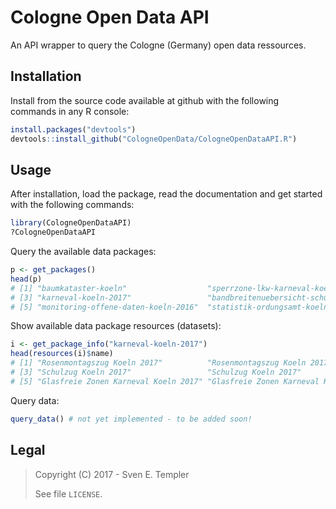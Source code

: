 # Cologne Open Data API

An API wrapper to query the Cologne (Germany) open data ressources.

## Installation

Install from the source code available at github with the following
commands in any R console:

```R
install.packages("devtools")
devtools::install_github("CologneOpenData/CologneOpenDataAPI.R")
```

## Usage

After installation, load the package, read the documentation and get
started with the following commands:

```R
library(CologneOpenDataAPI)
?CologneOpenDataAPI
```

Query the available data packages:

```R
p <- get_packages()
head(p)
# [1] "baumkataster-koeln"                  "sperrzone-lkw-karneval-koeln-2017"
# [3] "karneval-koeln-2017"                 "bandbreitenuebersicht-schulen-koeln"
# [5] "monitoring-offene-daten-koeln-2016"  "statistik-ordungsamt-koeln-2016"
```

Show available data package resources (datasets):

```R
i <- get_package_info("karneval-koeln-2017")
head(resources(i)$name)
# [1] "Rosenmontagszug Koeln 2017"          "Rosenmontagszug Koeln 2017"         
# [3] "Schulzug Koeln 2017"                 "Schulzug Koeln 2017"                
# [5] "Glasfreie Zonen Karneval Koeln 2017" "Glasfreie Zonen Karneval Koeln 2017"
```

Query data:

```R
query_data() # not yet implemented - to be added soon!
```

## Legal

> Copyright (C) 2017 - Sven E. Templer
>
> See file `LICENSE`.

